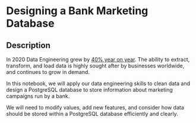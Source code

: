 # Designing a Bank Marketing Database
## Description 
In 2020 Data Engineering grew by [40% year on year](https://www.linkedin.com/pulse/data-engineering-great-career-move-2022-saikat-dutta/). The ability to extract, transform, and load data is highly sought after by businesses worldwide, and continues to grow in demand.

In this notebook, we will apply our data engineering skills to clean data and design a PostgreSQL database to store information about marketing campaigns run by a bank.

We will need to modify values, add new features, and consider how data should be stored within a PostgreSQL database efficiently and clearly.